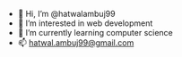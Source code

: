 - 👋 Hi, I’m @hatwalambuj99
- 👀 I’m interested in web development
- 🌱 I’m currently learning computer science
- 📫 hatwal.ambuj99@gmail.com

<!---
hatwalambuj99/hatwalambuj99 is a ✨ special ✨ repository because its `README.md` (this file) appears on your GitHub profile.
You can click the Preview link to take a look at your changes.
--->
